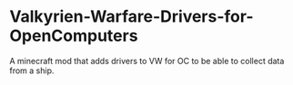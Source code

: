 # Valkyrien-Warfare-Drivers-for-OpenComputers
A minecraft mod that adds drivers to VW for OC to be able to collect data from a ship.
